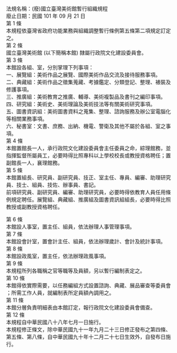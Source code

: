 法規名稱：(廢)國立臺灣美術館暫行組織規程  
廢止日期：民國 101 年 09 月 21 日  
第 1 條  
本規程依臺灣省政府功能業務與組織調整暫行條例第五條第二項規定訂定  
之。  
第 2 條  
國立臺灣美術館 (以下簡稱本館) 隸屬行政院文化建設委員會。  
第 3 條  
本館設各組、室，分別掌理下列事項：  
一、展覽組：美術作品之展覽、國際美術作品交流及接待服務事項。  
二、典藏組：美術作品之徵集蒐藏、考據鑑定、分類登記、整理、裱裝及  
修護事項。  
三、推廣組：美術教育之推廣、輔導、美術複製品及書刊之編印事項。  
四、研究組：美術史、美術理論及美術技法等有關美術研究事項。  
五、圖書資訊組：美術圖書資料之蒐集、整理、諮詢服務及辦公室電腦化  
等相關業務事項。  
六、秘書室：文書、庶務、出納、機電、警衛及其他不屬於各組、室之事  
項。  
第 4 條  
本館置館長一人，承行政院文化建設委員會主任委員之命，綜理館務，並  
指揮監督所屬員工，必要時得比照專科以上學校校長或教授資格聘任；置  
副館長一人，襄理館務。  
第 5 條  
本館置組長、研究員、副研究員、技正、室主任、專員、編審、助理研究  
員、技士、組員、技佐、辦事員、書記。  
前項研究員、副研究員、編審、助理研究員，必要時得依教育人員任用條  
例規定聘任。展覽組、典藏組、推廣組及圖書資訊組組長，必要時得比照  
教授或副教授資格聘任。  


第 6 條  
本館設人事室，置主任、組員，依法辦理人事管理事項。  
第 7 條  
本館設會計室，置會計主任、組員，依法辦理歲計、會計及統計事項。  
第 8 條  
本館設政風室，置主任，依法辦理政風事項。  
第 9 條  
本規程所列各職稱之官等職等及員額，另以暫行編制表定之。  
第 10 條  
本館得依實際需要，以任務編組方式設置諮詢、典藏、展品審查等委員會  
；所需工作人員，就編制表所定員額內調用之。  
第 11 條  
本館分層負責明細表由本館訂定，報行政院文化建設委員會備查。  
第 12 條  
本規程自中華民國八十八年七月一日施行。  
本規程修正條文，除中華民國九十一年九月二十三日修正發布之第四條、  
第五條、第八條，自中華民國九十年十二月二十七日生效外，自發布日施  
行。  


